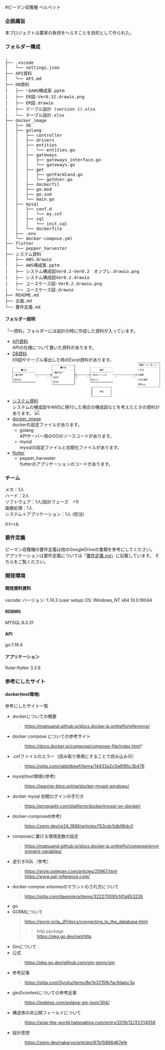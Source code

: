 #ピーマン収獲機 ベルペット
### 企画趣旨
本プロジェクトは農家の負担をへらすことを目的として作られた。

### フォルダー構成
<pre>
.
├── .vscode
│   └── settings.json
├── API資料
│   └── API.md
├── DB資料
│   ├── ~$AWS構成案.pptm
│   ├── ER図-Ver0.32.drawio.png
│   ├── ER図.drawio
│   ├── テーブル設計 (version 1).xlsx
│   └── テーブル設計.xlsx
├── docker_image
│   ├── db
│   ├── golang
│   │   ├── controller
│   │   ├── drivers
│   │   ├── entities
│   │   │   └── entities.go
│   │   ├── gateways
│   │   │   ├── gateways_interface.go
│   │   │   └── gateways.go
│   │   ├── get
│   │   │   ├── getFarmland.go
│   │   │   └── getUser.go
│   │   ├── dockerfil
│   │   ├── go.mod
│   │   ├── go.sum
│   │   └── main.go
│   ├── mysql
│   │   ├── conf.d
│   │   │   └── my.cnf
│   │   ├── sql
│   │   │   └── init.sql
│   │   └── dockerfile
│   ├── .env
│   └── docker-compose.yml
├── flutter
│   └── pepper_harvester
├── システム資料
│   ├── AWS.drawio
│   ├── AWS構成案.pptm
│   ├── システム構成図Ver0.2-Ver0.2　オンプレ.drawio.png
│   ├── システム構成図Ver0.2.drawio
│   ├── ユースケース図-Ver0.2.drawio.png
│   └── ユースケース図.drawio
├── README.md
├── 企画.md
└── 要件定義.md
</pre>

#### フォルダー説明
「～資料」フォルダーには設計の時に作成した資料が入っています。
- [API資料](API資料)  
  APIの仕様について書いた資料があります。
- [DB資料](DB資料)  
  ER図やテーブル導出した時のExcel資料があります。
  ![](DB資料\ER図-Ver0.34.drawio.png)
- [システム資料](システム資料)  
  システムの構成図やAWSに移行した場合の構成図などを考えたときの資料があります。
  ![](システム資料\システム構成図Ver0.2-Ver0.2　オンプレ.drawio.png)
- [docker_image](docker_image)  
  dockerの設定ファイルがあります。
    * golang  
    APIサーバー用のGOのソースコードがあります。
    * mysql  
      mysqlの設定ファイルと初期化ファイルがあります。
- [flutter](flutter)
  * pepper_harvester  
    flutterのアプリケーションのコードがあります。
### チーム

  メカ：1人  
  ハード：2人  
  ソフトウェア：1人(設計フェーズ　+1)  
  画像処理：1人  
  システム＋アプリケーション：1人  (担当)
  
    計5+1名


### 要件定義
ピーマン収穫機の要件定義は他のGoogleDriveの書類を参考にしてください。
アプリケーションは要件定義については「[要件定義.md](要件定義.md])」に記載しています。
そちらをご覧ください。

### 開発環境
#### 開発資料資料
vscode:
バージョン: 1.74.3 (user setup)
OS: Windows_NT x64 10.0.19044
#### RDBMS
MYSQL:8.0.31

#### API
go:1.19.4

#### アプリケーション
fluter:flutter 3.3.9





### 参考にしたサイト  
#### docker(test環境)   
 参考にしたサイト一覧  

- dockerについての概要  
  > https://matsuand.github.io/docs.docker.jp.onthefly/reference/  
- docker compose についての参考サイト  
  > https://docs.docker.jp/compose/compose-file/index.html?  
- .cnfファイルのエラー（読み取り専用にすることで読み込み可）
  > https://qiita.com/rabbitbeef/items/14433a2c0a6f85c3b476
- mysql(test環境)(参考)  
  > https://jeannie-blog.online/docker-mysql-windows/  
- docker mysql 初期ログインの手引き  
  > https://prograshi.com/platform/docker/mysql-on-docker/  
- docker-composed(参考)  
  > https://zenn.dev/re24_1986/articles/153cdc5db96dc0  
- composeに置ける環境変数の設定  
  > https://matsuand.github.io/docs.docker.jp.onthefly/compose/environment-variables/  
- 逆引きSQL（参考）  
  > https://style.potepan.com/articles/25967.html  
  > https://www.sql-reference.com/  
- docker-compoe volumesのマウントのされ方について  
  > https://qiita.com/daemokra/items/322270091cf41a853226  
- go  
- GORMについて  
  > https://gorm.io/ja_JP/docs/connecting_to_the_database.html  
  >>http package  
  https://pkg.go.dev/net/http  
- Ginについて  
- 公式  
  > https://pkg.go.dev/github.com/gin-gonic/gin  
- 参考記事  
  > https://qiita.com/Syoitu/items/8e7e3215fb7ac9dabc3a  
- ginのcontextについての参考記事  
  > https://ipeblog.com/golang-gin-json/304/  
- 構造体の非公開フィールドについて  
  > https://stop-the-world.hatenablog.com/entry/2019/12/31/214058  
- 設計思想  
  > https://zenn.dev/nakaryo/articles/87b15866d67efe  